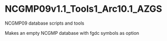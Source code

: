 NCGMP09v1.1_Tools1_Arc10.1_AZGS
===============================

NCGMP09 database scripts and tools

Makes an empty NCGMP database with fgdc symbols as option
